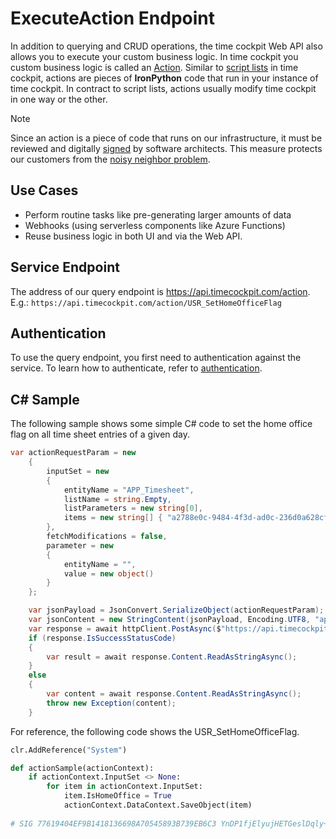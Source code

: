 # ExecuteAction Endpoint

In addition to querying and CRUD operations, the time cockpit Web API also allows you to execute your custom business logic. In time cockpit you custom business logic is called an [Action](~/doc/scripting/actions.md). Similar to [script lists](~/doc/data-model-customization/list.md) in time cockpit, actions are pieces of **IronPython** code that run in your instance of time cockpit. In contract to script lists, actions usually modify time cockpit in one way or the other.

> [!NOTE]
Since an action is a piece of code that runs on our infrastructure, it must be reviewed and digitally [signed](https://www.timecockpit.com/blog/2014/11/27/Why-You-Need-to-Sign-Your-Custom-Code) by software architects. This measure protects our customers from the [noisy neighbor problem](https://learn.microsoft.com/en-us/azure/architecture/antipatterns/noisy-neighbor/noisy-neighbor).

## Use Cases

- Perform routine tasks like pre-generating larger amounts of data
- Webhooks (using serverless components like Azure Functions)
- Reuse business logic in both UI and via the Web API.

## Service Endpoint

The address of our query endpoint is <https://api.timecockpit.com/action>. E.g.: `https://api.timecockpit.com/action/USR_SetHomeOfficeFlag`

## Authentication

To use the query endpoint, you first need to authentication against the service. To learn how to authenticate, refer to [authentication](authentication.md).

## C# Sample

The following sample shows some simple C# code to set the home office flag on all time sheet entries of a given day.

```cs
var actionRequestParam = new
	{
		inputSet = new
		{
			entityName = "APP_Timesheet",
			listName = string.Empty,
			listParameters = new string[0],
			items = new string[] { "a2788e0c-9484-4f3d-ad0c-236d0a628cf8" }
		},
		fetchModifications = false,
		parameter = new
		{
			entityName = "",
			value = new object()
		}
	};

	var jsonPayload = JsonConvert.SerializeObject(actionRequestParam);
	var jsonContent = new StringContent(jsonPayload, Encoding.UTF8, "application/json");
	var response = await httpClient.PostAsync($"https://api.timecockpit.com/action/USR_SetHomeOfficeFlag", jsonContent);
	if (response.IsSuccessStatusCode)
	{
		var result = await response.Content.ReadAsStringAsync();
	}
	else
	{
		var content = await response.Content.ReadAsStringAsync();
		throw new Exception(content);
	}
```

For reference, the following code shows the USR_SetHomeOfficeFlag.

```python
clr.AddReference("System")

def actionSample(actionContext):
	if actionContext.InputSet <> None:
		for item in actionContext.InputSet:
			item.IsHomeOffice = True
			actionContext.DataContext.SaveObject(item)
			
# SIG 77619404EF9B1418136698A70545893B739EB6C3 YnDP1fjElyujHETGeslDqly+819s4ZboaGH7lg3L5kKwX0ExWN8/ytSvpiAghJORKQ4HPtsfTKUV3HKMQXFd7VvDADHgoAUikSQWbKLzIy7tLxrDW5geKCNzCo7s0zqaGgFZAoE6EYWhUcmbq30c68IRBTjBkaCL2x3JwiLCvMV4YHYfMeIKInZeJAJcs8wXaOklVC2MhizW8Jq2qi7wZVajp0PI3qu/ccyHo/0XG1n77loVwiFsWdrYFMSzQ/O+dDzhXr0qJx+gnUb8ICoVgLm2pO8EiCeQz/ZV5N6vUQYYiISObs8D1xCATUCBqLgh6S95Nj1jyKWU7p/BnPzfug==
```